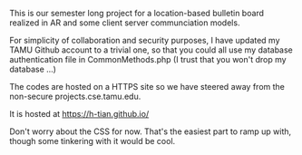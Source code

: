 This is our semester long project for a location-based bulletin board realized in AR and some client server communciation models.

For simplicity of collaboration and security purposes, I have updated my TAMU Github account to a trivial one, so that you could all use my 
database authentication file in CommonMethods.php (I trust that you won't drop my database ...)

The codes are hosted on a HTTPS site so we have steered away from the non-secure projects.cse.tamu.edu.

It is hosted at https://h-tian.github.io/

Don't worry about the CSS for now. That's the easiest part to ramp up with, though some tinkering with it would be cool.

